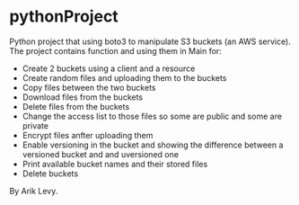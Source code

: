 # pythonProject

Python project that using boto3 to manipulate S3 buckets (an AWS service).
The project contains function and using them in Main for:
- Create 2 buckets using a client and a resource
- Create random files and uploading them to the buckets
- Copy files between the two buckets
- Download files from the buckets
- Delete files from the buckets
- Change the access list to those files so some are public and some are private
- Encrypt files anfter uploading them
- Enable versioning in the bucket and showing the difference
  between a versioned bucket and and uversioned one
- Print available bucket names and their stored files
- Delete buckets

By Arik Levy.
